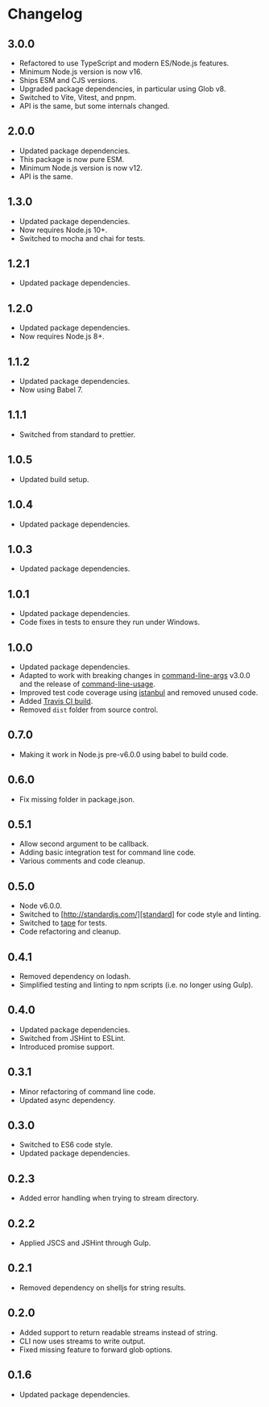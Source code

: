 # Changelog

## 3.0.0

- Refactored to use TypeScript and modern ES/Node.js features.
- Minimum Node.js version is now v16.
- Ships ESM and CJS versions.
- Upgraded package dependencies, in particular using Glob v8.
- Switched to Vite, Vitest, and pnpm.
- API is the same, but some internals changed.

## 2.0.0

- Updated package dependencies.
- This package is now pure ESM.
- Minimum Node.js version is now v12.
- API is the same.

## 1.3.0

- Updated package dependencies.
- Now requires Node.js 10+.
- Switched to mocha and chai for tests.

## 1.2.1

- Updated package dependencies.

## 1.2.0

- Updated package dependencies.
- Now requires Node.js 8+.

## 1.1.2

- Updated package dependencies.
- Now using Babel 7.

## 1.1.1

- Switched from standard to prettier.

## 1.0.5

- Updated build setup.

## 1.0.4

- Updated package dependencies.

## 1.0.3

- Updated package dependencies.

## 1.0.1

- Updated package dependencies.
- Code fixes in tests to ensure they run under Windows.

## 1.0.0

- Updated package dependencies.
- Adapted to work with breaking changes in [command-line-args][cla] v3.0.0
  and the release of [command-line-usage][clu].
- Improved test code coverage using [istanbul][istanbul] and removed unused
  code.
- Added [Travis CI build][travis].
- Removed `dist` folder from source control.

## 0.7.0

- Making it work in Node.js pre-v6.0.0 using babel to build code.

## 0.6.0

- Fix missing folder in package.json.

## 0.5.1

- Allow second argument to be callback.
- Adding basic integration test for command line code.
- Various comments and code cleanup.

## 0.5.0

- Node v6.0.0.
- Switched to [http://standardjs.com/][standard] for
  code style and linting.
- Switched to [tape][tape] for tests.
- Code refactoring and cleanup.

## 0.4.1

- Removed dependency on lodash.
- Simplified testing and linting to npm scripts (i.e. no longer using
  Gulp).

## 0.4.0

- Updated package dependencies.
- Switched from JSHint to ESLint.
- Introduced promise support.

## 0.3.1

- Minor refactoring of command line code.
- Updated async dependency.

## 0.3.0

- Switched to ES6 code style.
- Updated package dependencies.

## 0.2.3

- Added error handling when trying to stream directory.

## 0.2.2

- Applied JSCS and JSHint through Gulp.

## 0.2.1

- Removed dependency on shelljs for string results.

## 0.2.0

- Added support to return readable streams instead of string.
- CLI now uses streams to write output.
- Fixed missing feature to forward glob options.

## 0.1.6

- Updated package dependencies.

[istanbul]: https://www.npmjs.com/package/istanbul
[standard]: http://standardjs.com/
[tape]: https://www.npmjs.com/package/tape
[cla]: https://www.npmjs.com/package/command-line-args
[clu]: https://www.npmjs.com/package/command-line-usage
[travis]: https://travis-ci.org/smonn/globcat

